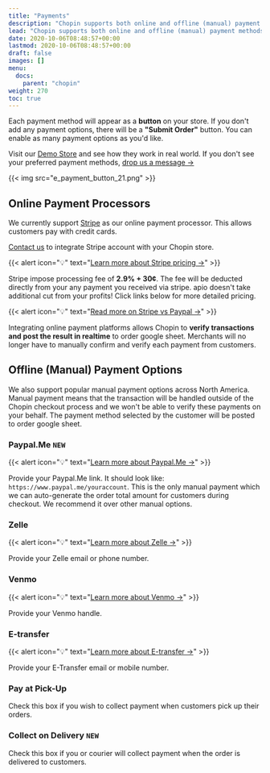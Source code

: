 ```yaml
---
title: "Payments"
description: "Chopin supports both online and offline (manual) payment methods. While credit card is the mainstream payment method supported by most e-commerce platforms, we recognize many smaller businesses don't have POS or even a dedicated bank account. Therefore we have many customized payment options available. We are always looking to support as many payment methods as we possibly could. Reach out to us to add new payment methods."
lead: "Chopin supports both online and offline (manual) payment methods. While credit card is the mainstream payment method supported by most e-commerce platforms, we recognize many smaller businesses don't have POS or even a dedicated bank account. Therefore we have many customized payment options available. We are always looking to support as many payment methods as we possibly could. Reach out to us to add new payment methods."
date: 2020-10-06T08:48:57+00:00
lastmod: 2020-10-06T08:48:57+00:00
draft: false
images: []
menu:
  docs:
    parent: "chopin"
weight: 270
toc: true
---
```


Each payment method will appear as a **button** on your store. If you don't add any payment options, there will be a **"Submit Order"** button. You can enable as many payment options as you'd like.

Visit our [Demo Store](https://chopin.apiobuild.com/demo-store) and see how they work in real world. If you don't see your preferred payment methods, [drop us a message →](/docs/introduction/introduction/#contact-us)

{{< img src="e_payment_button_21.png" >}}

## Online Payment Processors

We currently support [Stripe](https://stripe.com/payments) as our online payment processor. This allows customers pay with credit cards. 

[Contact us](/docs/introduction/introduction/#contact-us) to integrate Stripe account with your Chopin store.

{{< alert icon="💡" text="<a href='https://stripe.com/pricing' target='_blank'>Learn more about Stripe pricing →</a>" >}}

Stripe impose processing fee of **2.9% + 30¢**. The fee will be deducted directly from your any payment you received via stripe. apio doesn't take additional cut from your profits! Click links below for more detailed pricing.

<!-- TODO: stripe vs paypal -->
{{< alert icon="💡" text="<a href='https://apiobuild.com/blog/troubleshoot-chopin-store/#difference-between-stripe-and-paypal-business' target='_blank'>Read more on Stripe vs Paypal →</a>" >}}

<span style="display: none">
- [PayPal](https://www.paypal.com/us/webapps/mpp/merchant-fees)
</span>

Integrating online payment platforms allows Chopin to **verify transactions and post the result in realtime** to order google sheet.
Merchants will no longer have to manually confirm and verify each payment from customers.

## Offline (Manual) Payment Options

We also support popular manual payment options across North America. Manual payment means that the transaction will be handled outside of the Chopin checkout process and we won't be able to verify these payments on your behalf. The payment method selected by the customer will be posted to order google sheet.

### Paypal.Me `NEW`

{{< alert icon="💡" text="<a href='https://www.paypal.com/paypalme/' target='_blank'>Learn more about Paypal.Me →</a>" >}}

<!-- TODO: add how-to ref -->

Provide your Paypal.Me link. It should look like: `https://www.paypal.me/youraccount`. This is the only manual payment which we can auto-generate the order total amount for customers during checkout. We recommend it over other manual options.

### Zelle

{{< alert icon="💡" text="<a href='https://www.zellepay.com/' target='_blank'>Learn more about Zelle →</a>" >}}

Provide your Zelle email or phone number.

### Venmo

{{< alert icon="💡" text="<a href='https://venmo.com/' target='_blank'>Learn more about Venmo →</a>" >}}

Provide your Venmo handle.

### E-transfer

{{< alert icon="💡" text="<a href='https://www.interac.ca/en/consumers/products/interac-e-transfer/' target='_blank'>Learn more about E-transfer →</a>" >}}

Provide your E-Transfer email or mobile number.

### Pay at Pick-Up

Check this box if you wish to collect payment when customers pick up their orders.

### Collect on Delivery `NEW`

Check this box if you or courier will collect payment when the order is delivered to customers.

